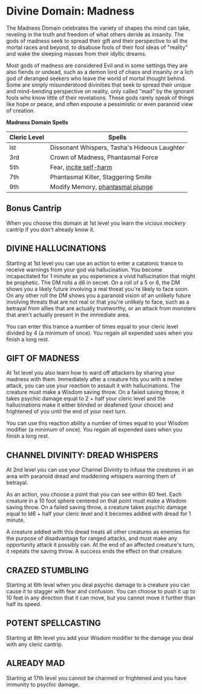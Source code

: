 # Divine Domain: Madness
The Madness Domain celebrates the variety of shapes the mind can take, reveling in the truth and freedom of what others deride as insanity. The gods of madness seek to spread their gift and their perspective to all the mortal races and beyond, to disabuse fools of their fool ideas of "reality" and wake the sleeping masses from their idyllic dreams.

Most gods of madness are considered Evil and in some settings they are also fiends or undead, such as a demon lord of chaos and insanity or a lich god of deranged seekers who leave the world of mortal thought behind. Some are simply misunderstood divinities that seek to spread their unique and mind-bending perspective on reality, only called "mad" by the ignorant fools who know little of their revelations. These gods rarely speak of things like hope or peace, and often espouse a pessimistic or even paranoid view of creation.

**Madness Domain Spells**

Cleric Level|Spells
------------|------
lst|Dissonant Whispers, Tasha's Hideous Laughter
3rd|Crown of Madness, Phantasmal Force
5th|Fear, [incite self-harm](../../Magic/Spells/incite-self-harm.md)
7th|Phantasmal Killer, Staggering Smite
9th|Modify Memory, [phantasmal plunge](../../Magic/Spells/phantasmal-plunge.md)


## Bonus Cantrip
When you choose this domain at 1st level you learn the *vicious mockery* cantrip if you don't already know it.

## DIVINE HALLUCINATIONS
Starting at 1st level you can use an action to enter a catatonic trance to receive warnings from your god via hallucination. You become incapacitated for 1 minute as you experience a vivid hallucination that might be prophetic. The DM rolls a d6 in secret. On a roll of a 5 or 6, the DM shows you a likely future involving a real threat you're likely to face soon. On any other roll the DM shows you a paranoid vision of an unlikely future involving threats that are not real or that you're unlikely to face, such as a betrayal from allies that are actually trustworthy, or an attack from monsters that aren't actually present in the immediate area.

You can enter this trance a number of times equal to your cleric level divided by 4 (a minimum of once). You regain all expended uses when you finish a long rest.

## GIFT OF MADNESS
At 1st level you also learn how to ward off attackers by sharing your madness with them. Immediately after a creature hits you with a melee attack, you can use your reaction to assault it with hallucinations. The creature must make a Wisdom saving throw. On a failed saving throw, it takes psychic damage equal to 2 + half your cleric level and the hallucinations make it either blinded or deafened (your choice) and frightened of you until the end of your next turn.

You can use this reaction ability a number of times equal to your Wisdom modifier (a minimum of once). You regain all expended uses when you finish a long rest.

## CHANNEL DIVINITY: DREAD WHISPERS
At 2nd level you can use your Channel Divinity to infuse the creatures in an area with paranoid dread and maddening whispers warning them of betrayal. 

As an action, you choose a point that you can see within 60 feet. Each creature in a 10 foot sphere centered on that point must make a Wisdom saving throw. On a failed saving throw, a creature takes psychic damage equal to ld6 + half your cleric level and it becomes addled with dread for 1 minute. 

A creature addled with this dread treats all other creatures as enemies for the purpose of disadvantage for ranged attacks, and must make any opportunity attack it possibly can. At the end of an affected creature's turn, it repeats the saving throw. A success ends the effect on that creature.

## CRAZED STUMBLING
Starting at 6th level when you deal psychic damage to a creature you can cause it to stagger with fear and confusion. You can choose to push it up to 10 feet in any direction that it can move, but you cannot move it further than half its speed.

## POTENT SPELLCASTING
Starting at 8th level you add your Wisdom modifier to the damage you deal with any cleric cantrip.

## ALREADY MAD
Starting at 17th level you cannot be charmed or frightened and you have immunity to psychic damage.
